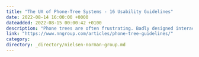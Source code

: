 ```yaml
---
title: "The UX of Phone-Tree Systems - 16 Usability Guidelines"
date: 2022-08-14 16:00:00 +0000
dateadded: 2022-08-15 00:00:42 +0100
description: "Phone trees are often frustrating. Badly designed interactive voice-response (IVR) systems violate many of the 10 usability heuristics."
link: "https://www.nngroup.com/articles/phone-tree-guidelines/"
category:
directory: _directory/nielsen-norman-group.md
---
```


